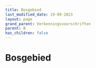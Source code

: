```yaml
---
title: Bosgebied
last_modified_date: 19-09-2023
layout: page
grand_parent: Verkenningsvoorschriften
parent: B
has_children: false
---
```


Bosgebied
=========

